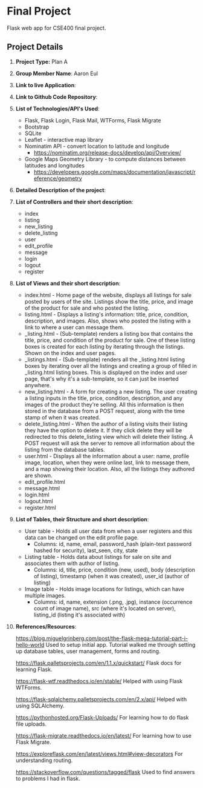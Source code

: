 # Final Project
Flask web app for CSE400 final project.

## Project Details
1. **Project Type:** Plan A
2. **Group Member Name**: Aaron Eul
3. **Link to live Application**: 
4. **Link to Github Code Repository**: 
5. **List of Technologies/API's Used**:
    * Flask, Flask Login, Flask Mail, WTForms, Flask Migrate
    * Bootstrap
    * SQLite
    * Leaflet - interactive map library
    * Nominatim API - convert location to latitude and longitude
        * https://nominatim.org/release-docs/develop/api/Overview/
    * Google Maps Geometry Library - to compute distances between latitudes and longitudes
        * https://developers.google.com/maps/documentation/javascript/reference/geometry
6. **Detailed Description of the project**:
7. **List of Controllers and their short description**:
    * index
    * listing
    * new_listing
    * delete_listing
    * user
    * edit_profile
    * message
    * login
    * logout
    * register
8. **List of Views and their short description**:
    * index.html - Home page of the website, displays all listings for sale posted by users of the site.
    Listings show the title, price, and image of the product for sale and who posted the listing.
    * listing.html - Displays a listing's information: title, price, condition, description, and images.
    Also, shows who posted the listing with a link to where a user can message them.
    * _listing.html - (Sub-template) renders a listing box that contains the title, price, and condition of the
    product for sale. One of these listing boxes is created for each listing by iterating through the
    listings. Shown on the index and user pages.
    * _listings.html - (Sub-template) renders all the _listing.html listing boxes by iterating over all the
    listings and creating a group of filled in _listing.html listing boxes. This is displayed on the index
    and user page, that's why it's a sub-template, so it can just be inserted anywhere.
    * new_listing.html - A form for creating a new listing. The user creating a listing inputs in the
    title, price, condition, description, and any images of the product they're selling. All this information
    is then stored in the database from a POST request, along with the time stamp of when it was created.
    * delete_listing.html - When the author of a listing visits their listing they have the option to
    delete it. If they click delete they will be redirected to this delete_listing view which will delete their listing.
    A POST request will ask the server to remove all information about the listing from the database tables. 
    * user.html - Displays all the information about a user: name, profile image, location, when they were online last,
    link to message them, and a map showing their location. Also, all the listings they authored are shown.
    * edit_profile.html
    * message.html
    * login.html
    * logout.html
    * register.html
9. **List of Tables, their Structure and short description**:
    * User table - Holds all user data from when a user registers and this data can be changed on the edit profile page.
        * Columns: id, name, email, password_hash (plain-text password hashed for security), last_seen, city, state
    * Listing table - Holds data about listings for sale on site and associates them with author of listing.
        * Columns: id, title, price, condition (new, used), body (description of listing), timestamp (when it was created), user_id (author of listing)
    * Image table - Holds image locations for listings, which can have multiple images.
        * Columns: id, name, extension (.png, .jpg), instance (occurrence count of image name),
        src (where it's located on server), listing_id (listing it's associated with)
10. **References/Resources**:

    https://blog.miguelgrinberg.com/post/the-flask-mega-tutorial-part-i-hello-world
    Used to setup initial app. Tutorial walked me through setting up database tables, user management, forms and routing.
    
    https://flask.palletsprojects.com/en/1.1.x/quickstart/
    Flask docs for learning Flask.
    
    https://flask-wtf.readthedocs.io/en/stable/
    Helped with using Flask WTForms.
    
    https://flask-sqlalchemy.palletsprojects.com/en/2.x/api/
    Helped with using SQLAlchemy.
    
    https://pythonhosted.org/Flask-Uploads/
    For learning how to do flask file uploads.
    
    https://flask-migrate.readthedocs.io/en/latest/
    For learning how to use Flask Migrate.

    https://exploreflask.com/en/latest/views.html#view-decorators
    For understanding routing.
    
    https://stackoverflow.com/questions/tagged/flask
    Used to find answers to problems I had in flask.

